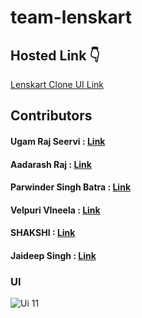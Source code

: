 # team-lenskart

## Hosted Link 👇

[Lenskart Clone UI Link](https://ugamraj.github.io/team-lenskart/Home/)

## Contributors

#### Ugam Raj Seervi : [Link](https://ugamraj.github.io/team-lenskart/Home/)

#### Aadarash Raj : [Link](https://ugamraj.github.io/team-lenskart/computer-glass/computer-glasses.html)

#### Parwinder Singh Batra : [Link](https://ugamraj.github.io/team-lenskart/Contact/index.html)

#### Velpuri VIneela : [Link](https://ugamraj.github.io/team-lenskart/sunglasses/sunglasses.html)

#### SHAKSHI : [Link](https://ugamraj.github.io/team-lenskart/eyeglasses/eyeglasses.html)

#### Jaideep Singh : [Link](https://ugamraj.github.io/team-lenskart/kids-glasses/index.html)


### UI

![Ui 11](https://github.com/UgamRaj/team-lenskart/assets/124122714/7fe89060-c746-4c30-88cd-a4f9220e8595)


